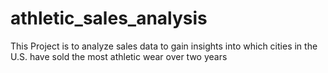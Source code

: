 # athletic_sales_analysis
This Project is to analyze sales data to gain insights into which cities in the U.S. have sold the most athletic wear over two years
